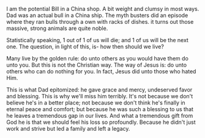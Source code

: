 I am the potential Bill in a China shop.
A bit weight and clumsy in most ways. 
Dad was an actual bull in a China ship. 
The myth busters did an episode where they ran bulls through a own with racks of dishes. 
it turns out those massive, strong animals are quite noble. 



Statistically speaking, 1 out of 1 of us will die;
and 1 of us will be the next one.
The question, in light of this, is- how then should we live?

Many live by the golden rule: 
do unto others as you would have them do unto you.
But this is not the Christian way.
The way of Jesus is:
do unto others who can do nothing for you.
In fact, Jesus did unto those who hated Him.

This is what Dad epitomized: he gave grace and mercy, undeserved favor and blessing.
This is why we'll miss him terribly.
It's not because we don't believe he's in a better place;
not because we don't think he's finally in eternal peace and comfort;
but because he was such a blessing to us that he leaves a tremendous gap in our lives.
And what a tremendous gift from God he is that we should feel his loss so profoundly.
Because he didn't just work and strive but led a family and left a legacy.

